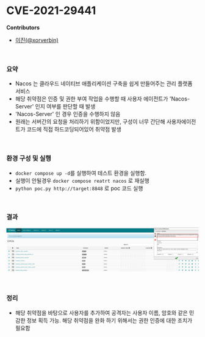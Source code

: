 # CVE-2021-29441
**Contributors**

-   [이진(@xorverbin)](https://github.com/xorverbin)


<br/>

### 요약

-   Nacos 는 클라우드 네이티브 애플리케이션 구축을 쉽게 만들어주는 관리 플랫폼 서비스
-   해당 취약점은 인증 및 권한 부여 작업을 수행할 때 사용자 에이전트가 'Nacos-Server' 인지 여부를 판단할 때 발생
-   'Nacos-Server' 인 경우 인증을 수행하지 않음
-   원래는 서버간의 요청을 처리하기 위함이었지만, 구성이 너무 간단해 사용자에이전트가 코드에 직접 하드코딩되어있어 취약점 발생

<br/>

### 환경 구성 및 실행

-   `docker compose up -d`를 실행하여 테스트 환경을 실행함.
-   실행이 안될경우 `docker compose reatrt nacos` 로 재실행
-   `python poc.py http://target:8848` 로 poc 코드 실행 


<br/>

### 결과

![](result.png)

<br/>

### 정리

-   해당 취약점을 바탕으로 사용자를 추가하여 공격자는 사용자 이름, 암호와 같은 민감한 정보 획득 가능. 해당 취약점을 완화 하기 위해서는 권한 인증에 대한 조치가 필요함 
